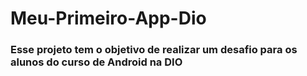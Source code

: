 # Meu-Primeiro-App-Dio
### Esse projeto tem o objetivo de realizar um desafio para os alunos do curso de Android na DIO